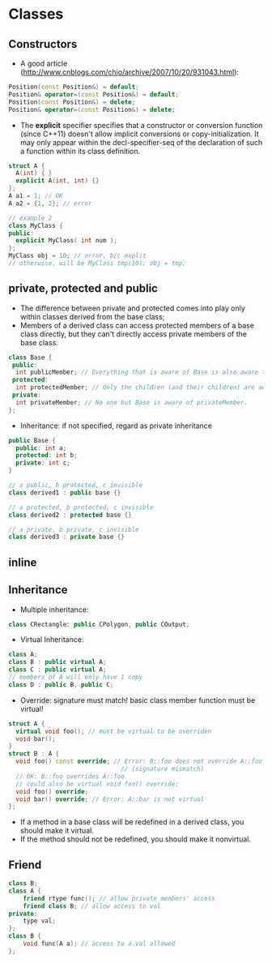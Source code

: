 # Classes

## Constructors
- A good article (http://www.cnblogs.com/chio/archive/2007/10/20/931043.html):
```cpp
Position(const Position&) = default;
Position& operator=(const Position&) = default;
Position(const Position&) = delete;
Position& operator=(const Position&) = delete;
```
- The **explicit** specifier specifies that a constructor or conversion function (since C++11) doesn't allow implicit conversions or copy-initialization. It may only appear within the decl-specifier-seq of the declaration of such a function within its class definition.
```cpp
struct A {
  A(int) { }
  explicit A(int, int) {}
};
A a1 = 1; // OK
A a2 = {1, 2}; // error

// example 2
class MyClass {
public:
  explicit MyClass( int num );
};
MyClass obj = 10; // error, b/c explit
// otherwise, will be MyClass tmp(10); obj = tmp;
```

## private, protected and public
- The difference between private and protected comes into play only within classes derived from the base class;
- Members of a derived class can access protected members of a base class directly, but they can't directly access private members of the base class.
```cpp
class Base {
 public:
  int publicMember; // Everything that is aware of Base is also aware that Base contains publicMember.
 protected:
  int protectedMember; // Only the children (and their children) are aware that Base contains protectedMember.
 private:
  int privateMember; // No one but Base is aware of privateMember.
};
```
- Inheritance: if not specified, regard as private inheritance
```cpp
public Base {
  public: int a;
  protected: int b;
  private: int c;
}

// a public, b protected, c invisible
class derived1 : public base {}

// a protected, b protected, c invisible
class derived2 : protected base {}

// a private, b private, c invisible
class derived3 : private base {}
```

## inline

## Inheritance
- Multiple inheritance:
```cpp
class CRectangle: public CPolygon, public COutput;
```
- Virtual Inheritance:
```cpp
class A;
class B : public virtual A;
class C : public virtual A;
// members of A will only have 1 copy
class D : public B, public C;
```
- Override: signature must match! basic class member function must be virtual!
```cpp
struct A {
  virtual void foo(); // must be virtual to be overriden
  void bar();
}
struct B : A {
  void foo() const override; // Error: B::foo does not override A::foo
                               // (signature mismatch)
  // OK: B::foo overrides A::foo
  // could also be virtual void foo() override;
  void foo() override; 
  void bar() override; // Error: A::bar is not virtual
};
```
- If a method in a base class will be redefined in a derived class, you should make it virtual.
- If the method should not be redefined, you should make it nonvirtual.


## Friend
```cpp
class B;
class A {
	friend rtype func(); // allow private members' access
	friend class B; // allow access to val
private:
	type val;
};
class B {
	void func(A a); // access to a.val allowed
};
```